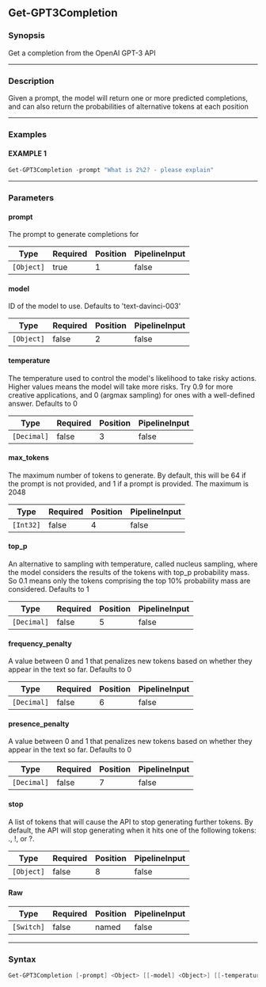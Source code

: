 Get-GPT3Completion
------------------




### Synopsis
Get a completion from the OpenAI GPT-3 API



---


### Description

Given a prompt, the model will return one or more predicted completions, and can also return the probabilities of alternative tokens at each position



---


### Examples
#### EXAMPLE 1
```PowerShell
Get-GPT3Completion -prompt "What is 2%2? - please explain"
```



---


### Parameters
#### **prompt**

The prompt to generate completions for






|Type      |Required|Position|PipelineInput|
|----------|--------|--------|-------------|
|`[Object]`|true    |1       |false        |



#### **model**

ID of the model to use. Defaults to 'text-davinci-003'






|Type      |Required|Position|PipelineInput|
|----------|--------|--------|-------------|
|`[Object]`|false   |2       |false        |



#### **temperature**

The temperature used to control the model's likelihood to take risky actions. Higher values means the model will take more risks. Try 0.9 for more creative applications, and 0 (argmax sampling) for ones with a well-defined answer. Defaults to 0






|Type       |Required|Position|PipelineInput|
|-----------|--------|--------|-------------|
|`[Decimal]`|false   |3       |false        |



#### **max_tokens**

The maximum number of tokens to generate. By default, this will be 64 if the prompt is not provided, and 1 if a prompt is provided. The maximum is 2048






|Type     |Required|Position|PipelineInput|
|---------|--------|--------|-------------|
|`[Int32]`|false   |4       |false        |



#### **top_p**

An alternative to sampling with temperature, called nucleus sampling, where the model considers the results of the tokens with top_p probability mass. So 0.1 means only the tokens comprising the top 10% probability mass are considered. Defaults to 1






|Type       |Required|Position|PipelineInput|
|-----------|--------|--------|-------------|
|`[Decimal]`|false   |5       |false        |



#### **frequency_penalty**

A value between 0 and 1 that penalizes new tokens based on whether they appear in the text so far. Defaults to 0






|Type       |Required|Position|PipelineInput|
|-----------|--------|--------|-------------|
|`[Decimal]`|false   |6       |false        |



#### **presence_penalty**

A value between 0 and 1 that penalizes new tokens based on whether they appear in the text so far. Defaults to 0






|Type       |Required|Position|PipelineInput|
|-----------|--------|--------|-------------|
|`[Decimal]`|false   |7       |false        |



#### **stop**

A list of tokens that will cause the API to stop generating further tokens. By default, the API will stop generating when it hits one of the following tokens: ., !, or ?.






|Type      |Required|Position|PipelineInput|
|----------|--------|--------|-------------|
|`[Object]`|false   |8       |false        |



#### **Raw**




|Type      |Required|Position|PipelineInput|
|----------|--------|--------|-------------|
|`[Switch]`|false   |named   |false        |





---


### Syntax
```PowerShell
Get-GPT3Completion [-prompt] <Object> [[-model] <Object>] [[-temperature] <Decimal>] [[-max_tokens] <Int32>] [[-top_p] <Decimal>] [[-frequency_penalty] <Decimal>] [[-presence_penalty] <Decimal>] [[-stop] <Object>] [-Raw] [<CommonParameters>]
```
